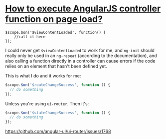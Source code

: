 # [How to execute AngularJS controller function on page load?](https://stackoverflow.com/questions/15458609/how-to-execute-angularjs-controller-function-on-page-load)



```JS
$scope.$on('$viewContentLoaded', function() {
    //call it here
});
```

I could never get `$viewContentLoaded` to work for me, and `ng-init` should really only be used in an `ng-repeat` (according to the documentation), and also calling a function directly in a controller can cause errors if the code relies on an element that hasn't been defined yet.

This is what I do and it works for me:

```js
$scope.$on('$routeChangeSuccess', function () {
  // do something
});
```

Unless you're using `ui-router`. Then it's:

```js
$scope.$on('$stateChangeSuccess', function () {
  // do something
});
```

https://github.com/angular-ui/ui-router/issues/1768


